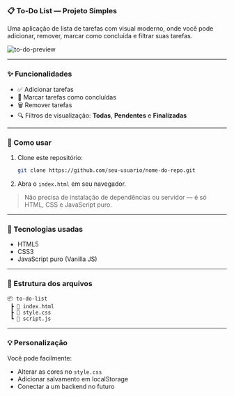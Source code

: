 ### 📋 To-Do List — Projeto Simples

Uma aplicação de lista de tarefas com visual moderno, onde você pode adicionar, remover, marcar como concluída e filtrar suas tarefas.

  ![to-do-preview](teladeamostra.png) 

---

### ✨ Funcionalidades

* ✅ Adicionar tarefas
* 📝 Marcar tarefas como concluídas
* 🗑️ Remover tarefas
* 🔍 Filtros de visualização: **Todas**, **Pendentes** e **Finalizadas**

---

### 🚀 Como usar

1. Clone este repositório:

   ```bash
   git clone https://github.com/seu-usuario/nome-do-repo.git
   ```

2. Abra o `index.html` em seu navegador.

> Não precisa de instalação de dependências ou servidor — é só HTML, CSS e JavaScript puro.

---

### 🎨 Tecnologias usadas

* HTML5
* CSS3
* JavaScript puro (Vanilla JS)

---

### 📁 Estrutura dos arquivos

```
📦 to-do-list
 ┣ 📄 index.html
 ┣ 📄 style.css
 ┗ 📄 script.js
```

---

### 💡 Personalização

Você pode facilmente:

* Alterar as cores no `style.css`
* Adicionar salvamento em localStorage
* Conectar a um backend no futuro


